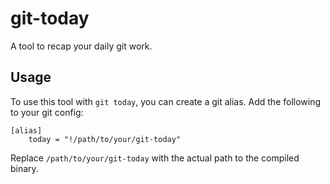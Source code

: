 # git-today

A tool to recap your daily git work.

## Usage

To use this tool with `git today`, you can create a git alias. Add the following to your git config:

```
[alias]
    today = "!/path/to/your/git-today"
```

Replace `/path/to/your/git-today` with the actual path to the compiled binary.
